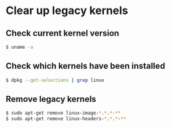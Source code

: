 # Clear up legacy kernels

## Check current kernel version

```bash
$ uname -a
```

## Check which kernels have been installed

```bash
$ dpkg --get-selections | grep linux
```

## Remove legacy kernels

```bash
$ sudo apt-get remove linux-image-*.*.*-**
$ sudo apt-get remove linux-headers-*.*.*-**
```

